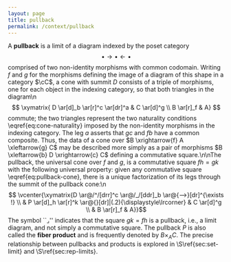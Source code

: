 ```yaml
---
layout: page
title: pullback
permalink: /context/pullback
---
```

A **pullback** is a limit of a diagram indexed by the poset category $$\bullet \to \bullet \leftarrow \bullet$$ comprised of two non-identity morphisms with common codomain. Writing $f$ and $g$ for the morphisms defining the image of a diagram of this shape in a category $\cC$, a cone with summit $D$ consists of a triple of morphisms, one for each object in the indexing category, so that both triangles in the diagram\n$$ \xymatrix{ D \ar[d]_b \ar[r]^c \ar[dr]^a & C \ar[d]^g \\ B \ar[r]_f  & A} $$ commute; the two triangles  represent the two naturality conditions \eqref{eq:cone-naturality} imposed by the non-identity morphisms in the indexing category. The leg $a$ asserts that $gc$ and $fb$ have a common composite. Thus, the data of a cone over $B \xrightarrow{f} A \xleftarrow{g} C$ may be described more simply as a pair of morphisms $B \xleftarrow{b} D \xrightarrow{c} C$ defining a commutative square.\n\nThe pullback, the universal cone over $f$ and $g$, is a commutative square $fh=gk$ with the following universal property: given any commutative square \eqref{eq:pullback-cone}, there is a unique factorization of its legs through the summit of the pullback cone:\n$$ \vcenter{\xymatrix{D \ar@/^/[drr]^c \ar@/_/[ddr]_b \ar@{-->}[dr]^{\exists !} \\ & P \ar[d]_h \ar[r]^k \ar@{}[dr]|(.2){\displaystyle\lrcorner} & C \ar[d]^g \\ & B \ar[r]_f & A}}$$ The symbol ``$\lrcorner$'' indicates that the square $gk = fh$ is a pullback, i.e., a limit diagram, and not simply a commutative square. The pullback $P$ is also called the **fiber product** and is frequently denoted by $B \times_A C$. The precise relationship between pullbacks and products is explored in \S\ref{sec:set-limit} and \S\ref{sec:rep-limits}.
